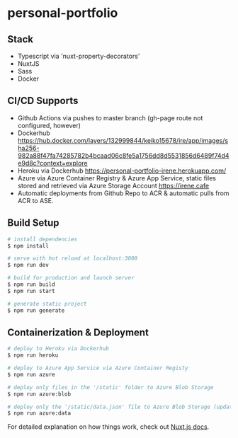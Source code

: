 # personal-portfolio

## Stack

- Typescript via 'nuxt-property-decorators'
- NuxtJS
- Sass
- Docker

## CI/CD Supports

- Github Actions via pushes to master branch (gh-page route not configured, however)
- Dockerhub https://hub.docker.com/layers/132999844/keiko15678/ire/app/images/sha256-982a88f47fa74285782b4bcaad06c8fe5a1756dd8d5531856d6489f74d4e9d8c?context=explore
- Heroku via Dockerhub https://personal-portfolio-irene.herokuapp.com/
- Azure via Azure Container Registry & Azure App Service, static files stored and retrieved via Azure Storage Account https://irene.cafe
- Automatic deployments from Github Repo to ACR & automatic pulls from ACR to ASE.

## Build Setup

```bash
# install dependencies
$ npm install

# serve with hot reload at localhost:3000
$ npm run dev

# build for production and launch server
$ npm run build
$ npm run start

# generate static project
$ npm run generate

```

## Containerization & Deployment

```bash
# deploy to Heroku via Dockerhub
$ npm run heroku

# deploy to Azure App Service via Azure Container Registy
$ npm run azure

# deploy only files in the '/static' folder to Azure Blob Storage
$ npm run azure:blob

# deploy only the '/static/data.json' file to Azure Blob Storage (updates data without rebuilding the app)
$ npm run azure:data
```

For detailed explanation on how things work, check out [Nuxt.js docs](https://nuxtjs.org).
